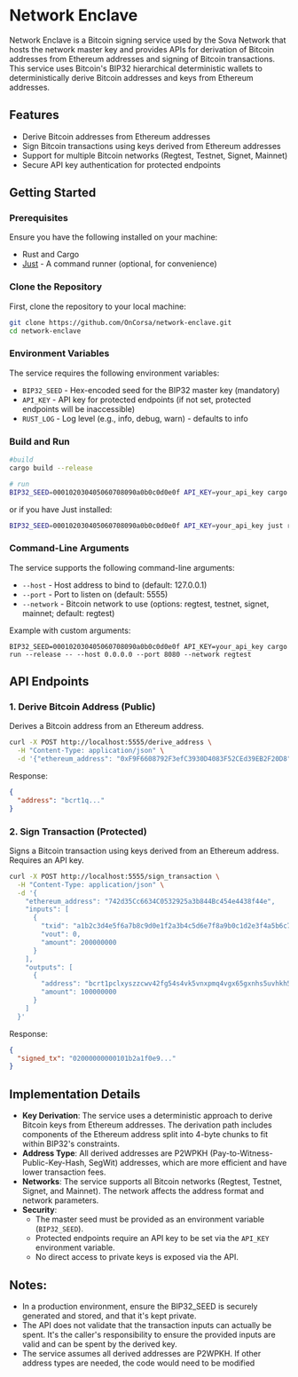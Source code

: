 # Network Enclave

Network Enclave is a Bitcoin signing service used by the Sova Network that hosts the network master key and provides APIs for derivation of Bitcoin addresses from Ethereum addresses and signing of Bitcoin transactions. This service uses Bitcoin's BIP32 hierarchical deterministic wallets to deterministically derive Bitcoin addresses and keys from Ethereum addresses.

## Features

- Derive Bitcoin addresses from Ethereum addresses
- Sign Bitcoin transactions using keys derived from Ethereum addresses
- Support for multiple Bitcoin networks (Regtest, Testnet, Signet, Mainnet)
- Secure API key authentication for protected endpoints

## Getting Started

### Prerequisites

Ensure you have the following installed on your machine:

- Rust and Cargo
- [Just](https://just.systems/) - A command runner (optional, for convenience)

### Clone the Repository

First, clone the repository to your local machine:

```sh
git clone https://github.com/OnCorsa/network-enclave.git
cd network-enclave
```

### Environment Variables

The service requires the following environment variables:

- `BIP32_SEED` - Hex-encoded seed for the BIP32 master key (mandatory)
- `API_KEY` - API key for protected endpoints (if not set, protected endpoints will be inaccessible)
- `RUST_LOG` - Log level (e.g., info, debug, warn) - defaults to info

### Build and Run
```sh
#build
cargo build --release

# run
BIP32_SEED=000102030405060708090a0b0c0d0e0f API_KEY=your_api_key cargo run --release
```
or if you have Just installed:

```sh
BIP32_SEED=000102030405060708090a0b0c0d0e0f API_KEY=your_api_key just run
```

### Command-Line Arguments

The service supports the following command-line arguments:

- `--host` - Host address to bind to (default: 127.0.0.1)
- `--port` - Port to listen on (default: 5555)
- `--network` - Bitcoin network to use (options: regtest, testnet, signet, mainnet; default: regtest)

Example with custom arguments:
```
BIP32_SEED=000102030405060708090a0b0c0d0e0f API_KEY=your_api_key cargo run --release -- --host 0.0.0.0 --port 8080 --network regtest
```

## API Endpoints

### 1. Derive Bitcoin Address (Public)
Derives a Bitcoin address from an Ethereum address.
```sh
curl -X POST http://localhost:5555/derive_address \
  -H "Content-Type: application/json" \
  -d '{"ethereum_address": "0xF9F6608792F3efC3930D4083F52CEd39EB2F20D8"}'
```
Response:
```json
{
  "address": "bcrt1q..."
}
```

### 2. Sign Transaction (Protected)
Signs a Bitcoin transaction using keys derived from an Ethereum address. Requires an API key.
```sh
curl -X POST http://localhost:5555/sign_transaction \
  -H "Content-Type: application/json" \
  -d '{
    "ethereum_address": "742d35Cc6634C0532925a3b844Bc454e4438f44e",
    "inputs": [
      {
        "txid": "a1b2c3d4e5f6a7b8c9d0e1f2a3b4c5d6e7f8a9b0c1d2e3f4a5b6c7d8e9f0a1b2",
        "vout": 0,
        "amount": 200000000
      }
    ],
    "outputs": [
      {
        "address": "bcrt1pclxyszzcwv42fg54s4vk5vnxpmq4vgx65gxnhs5uvhkh5eg8t6qsntwfvu",
        "amount": 100000000
      }
    ]
  }'
```

Response:
```json
{
  "signed_tx": "02000000000101b2a1f0e9..."
}
```

## Implementation Details
- **Key Derivation**: The service uses a deterministic approach to derive Bitcoin keys from Ethereum addresses. The derivation path includes components of the Ethereum address split into 4-byte chunks to fit within BIP32's constraints.
- **Address Type**: All derived addresses are P2WPKH (Pay-to-Witness-Public-Key-Hash, SegWit) addresses, which are more efficient and have lower transaction fees.
- **Networks**: The service supports all Bitcoin networks (Regtest, Testnet, Signet, and Mainnet). The network affects the address format and network parameters.
- **Security**:
  - The master seed must be provided as an environment variable (`BIP32_SEED`).
  - Protected endpoints require an API key to be set via the `API_KEY` environment variable.
  - No direct access to private keys is exposed via the API.

## Notes:
- In a production environment, ensure the BIP32_SEED is securely generated and stored, and that it's kept private.
- The API does not validate that the transaction inputs can actually be spent. It's the caller's responsibility to ensure the provided inputs are valid and can be spent by the derived key.
- The service assumes all derived addresses are P2WPKH. If other address types are needed, the code would need to be modified
